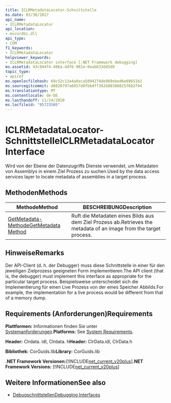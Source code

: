 ```yaml
---
title: ICLRMetadataLocator-Schnittstelle
ms.date: 03/30/2017
api_name:
- ICLRMetadataLocator
api_location:
- mscordbi.dll
api_type:
- COM
f1_keywords:
- ICLRMetadataLocator
helpviewer_keywords:
- ICLRMetadataLocator interface [.NET Framework debugging]
ms.assetid: 43c944f4-406a-4df6-981e-0eabb33dd5d0
topic_type:
- apiref
ms.openlocfilehash: 69c52c13a4a0aca5094274de969ebed6e09651b2
ms.sourcegitcommit: d8020797a6657d0fbbdff362b80300815f682f94
ms.translationtype: MT
ms.contentlocale: de-DE
ms.lasthandoff: 11/24/2020
ms.locfileid: "95723505"
---
```

# <a name="iclrmetadatalocator-interface"></a><span data-ttu-id="ac57b-102">ICLRMetadataLocator-Schnittstelle</span><span class="sxs-lookup"><span data-stu-id="ac57b-102">ICLRMetadataLocator Interface</span></span>

<span data-ttu-id="ac57b-103">Wird von der Ebene der Datenzugriffs Dienste verwendet, um Metadaten von Assemblys in einem Ziel Prozess zu suchen.</span><span class="sxs-lookup"><span data-stu-id="ac57b-103">Used by the data access services layer to locate metadata of assemblies in a target process.</span></span>  
  
## <a name="methods"></a><span data-ttu-id="ac57b-104">Methoden</span><span class="sxs-lookup"><span data-stu-id="ac57b-104">Methods</span></span>  
  
|<span data-ttu-id="ac57b-105">Methode</span><span class="sxs-lookup"><span data-stu-id="ac57b-105">Method</span></span>|<span data-ttu-id="ac57b-106">BESCHREIBUNG</span><span class="sxs-lookup"><span data-stu-id="ac57b-106">Description</span></span>|  
|------------|-----------------|  
|[<span data-ttu-id="ac57b-107">GetMetadata-Methode</span><span class="sxs-lookup"><span data-stu-id="ac57b-107">GetMetadata Method</span></span>](iclrmetadatalocator-getmetadata-method.md)|<span data-ttu-id="ac57b-108">Ruft die Metadaten eines Bilds aus dem Ziel Prozess ab.</span><span class="sxs-lookup"><span data-stu-id="ac57b-108">Retrieves the metadata of an image from the target process.</span></span>|  
  
## <a name="remarks"></a><span data-ttu-id="ac57b-109">Hinweise</span><span class="sxs-lookup"><span data-stu-id="ac57b-109">Remarks</span></span>  

 <span data-ttu-id="ac57b-110">Der API-Client (d. h. der Debugger) muss diese Schnittstelle in einer für den jeweiligen Zielprozess geeigneten Form implementieren.</span><span class="sxs-lookup"><span data-stu-id="ac57b-110">The API client (that is, the debugger) must implement this interface as appropriate for the particular target process.</span></span> <span data-ttu-id="ac57b-111">Beispielsweise unterscheidet sich die Implementierung für einen Live Prozess von der eines Speicher Abbilds.</span><span class="sxs-lookup"><span data-stu-id="ac57b-111">For example, the implementation for a live process would be different from that of a memory dump.</span></span>  
  
## <a name="requirements"></a><span data-ttu-id="ac57b-112">Requirements (Anforderungen)</span><span class="sxs-lookup"><span data-stu-id="ac57b-112">Requirements</span></span>  

 <span data-ttu-id="ac57b-113">**Plattformen:** Informationen finden Sie unter [Systemanforderungen](../../get-started/system-requirements.md).</span><span class="sxs-lookup"><span data-stu-id="ac57b-113">**Platforms:** See [System Requirements](../../get-started/system-requirements.md).</span></span>  
  
 <span data-ttu-id="ac57b-114">**Header:** Clrdata. idl, Clrdata. h</span><span class="sxs-lookup"><span data-stu-id="ac57b-114">**Header:** ClrData.idl, ClrData.h</span></span>  
  
 <span data-ttu-id="ac57b-115">**Bibliothek:** CorGuids.lib</span><span class="sxs-lookup"><span data-stu-id="ac57b-115">**Library:** CorGuids.lib</span></span>  
  
 <span data-ttu-id="ac57b-116">**.NET Framework Versionen:**[!INCLUDE[net_current_v20plus](../../../../includes/net-current-v20plus-md.md)]</span><span class="sxs-lookup"><span data-stu-id="ac57b-116">**.NET Framework Versions:** [!INCLUDE[net_current_v20plus](../../../../includes/net-current-v20plus-md.md)]</span></span>  
  
## <a name="see-also"></a><span data-ttu-id="ac57b-117">Weitere Informationen</span><span class="sxs-lookup"><span data-stu-id="ac57b-117">See also</span></span>

- [<span data-ttu-id="ac57b-118">Debugschnittstellen</span><span class="sxs-lookup"><span data-stu-id="ac57b-118">Debugging Interfaces</span></span>](debugging-interfaces.md)

